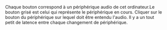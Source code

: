 Chaque bouton correspond à un périphérique audio de cet ordinateur.Le bouton grisé est celui qui représente le périphérique en cours.
Cliquer sur le bouton du périphérique sur lequel doit être entendu l'audio. Il y a un tout petit de latence entre chaque changement de périphérique.
